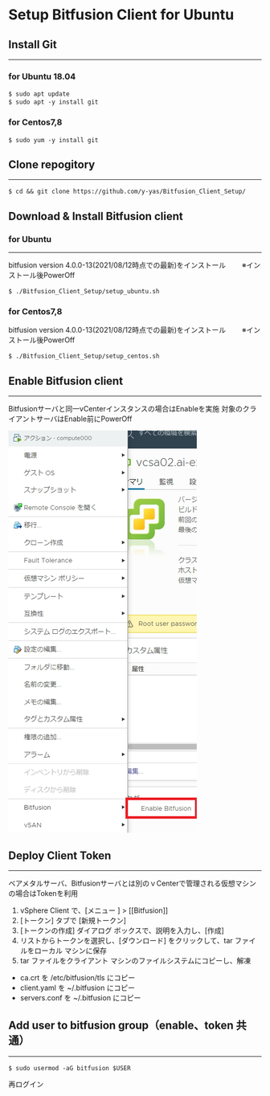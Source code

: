 # Setup Bitfusion Client for Ubuntu
## Install Git

---
### for Ubuntu 18.04
```
$ sudo apt update
$ sudo apt -y install git
```

### for Centos7,8
```
$ sudo yum -y install git
```

## Clone repogitory
---
```
$ cd && git clone https://github.com/y-yas/Bitfusion_Client_Setup/
```

## Download & Install Bitfusion client

### for Ubuntu
---
bitfusion version 4.0.0-13(2021/08/12時点での最新)をインストール　
　※インストール後PowerOff
```
$ ./Bitfusion_Client_Setup/setup_ubuntu.sh
```
### for Centos7,8
bitfusion version 4.0.0-13(2021/08/12時点での最新)をインストール　
　※インストール後PowerOff

```
$ ./Bitfusion_Client_Setup/setup_centos.sh
```

## Enable Bitfusion client
---
Bitfusionサーバと同一vCenterインスタンスの場合はEnableを実施
対象のクライアントサーバはEnable前にPowerOff

![Enable_img](./images/enable.png)


## Deploy Client Token
---
ベアメタルサーバ、Bitfusionサーバとは別のｖCenterで管理される仮想マシンの場合はTokenを利用

1. vSphere Client で、[メニュー ] > [[Bitfusion]]
2. [トークン] タブで [新規トークン]
3. [トークンの作成] ダイアログ ボックスで、説明を入力し、[作成]
4. リストからトークンを選択し、[ダウンロード] をクリックして、tar ファイルをローカル マシンに保存
5. tar ファイルをクライアント マシンのファイルシステムにコピーし、解凍

- ca.crt を /etc/bitfusion/tls にコピー
- client.yaml を ~/.bitfusion にコピー
- servers.conf を ~/.bitfusion にコピー

## Add user to bitfusion group（enable、token 共通）
---
```
$ sudo usermod -aG bitfusion $USER
```
再ログイン



